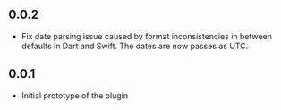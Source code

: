 ## 0.0.2

* Fix date parsing issue caused by format inconsistencies in between defaults in Dart and Swift. The dates are now passes as UTC.

## 0.0.1

* Initial prototype of the plugin
